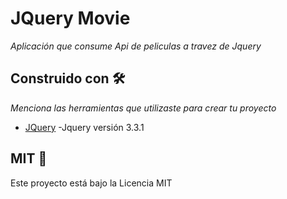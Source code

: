 # JQuery Movie

_Aplicación que consume Api de peliculas a travez de Jquery_

## Construido con 🛠️

_Menciona las herramientas que utilizaste para crear tu proyecto_

* [JQuery](https://cdnjs.cloudflare.com/ajax/libs/jquery/3.3.1/jquery.min.js) -Jquery versión 3.3.1

## MIT 📄

Este proyecto está bajo la Licencia MIT

